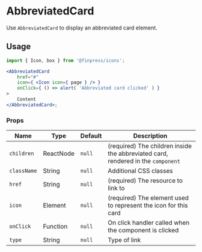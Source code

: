# AbbreviatedCard

Use `AbbreviatedCard` to display an abbreviated card element.

## Usage

```jsx
import { Icon, box } from '@finpress/icons';

<AbbreviatedCard
	href="#"
	icon={ <Icon icon={ page } /> }
	onClick={ () => alert( 'Abbreviated card clicked' ) }
>
	Content
</AbbreviatedCard>;
```

### Props

| Name        | Type      | Default | Description                                                                      |
| ----------- | --------- | ------- | -------------------------------------------------------------------------------- |
| `children`  | ReactNode | `null`  | (required) The children inside the abbreviated card, rendered in the `component` |
| `className` | String    | `null`  | Additional CSS classes                                                           |
| `href`      | String    | `null`  | (required) The resource to link to                                               |
| `icon`      | Element   | `null`  | (required) The element used to represent the icon for this card                  |
| `onClick`   | Function  | `null`  | On click handler called when the component is clicked                            |
| `type`      | String    | `null`  | Type of link                                                                     |
